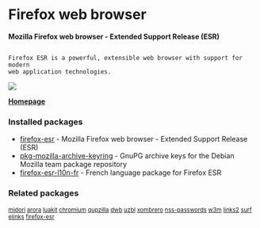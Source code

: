 # Firefox web browser

__Mozilla Firefox web browser - Extended Support Release (ESR)__

```

Firefox ESR is a powerful, extensible web browser with support for modern
web application technologies.

```

[![](https://screenshots.debian.net/thumbnail/firefox/)](https://screenshots.debian.net/screenshot/firefox/)


 **[Homepage]()**

### Installed packages

* [firefox-esr](https://packages.debian.org/stretch/firefox-esr) - Mozilla Firefox web browser - Extended Support Release (ESR)
* [pkg-mozilla-archive-keyring](https://packages.debian.org/stretch/pkg-mozilla-archive-keyring) - GnuPG archive keys for the Debian Mozilla team package repository
* [firefox-esr-l10n-fr](https://packages.debian.org/stretch/firefox-esr-l10n-fr) - French language package for Firefox ESR

### Related packages

<sub> [midori](https://packages.debian.org/stretch/midori) [arora](https://packages.debian.org/stretch/arora) [luakit](https://packages.debian.org/stretch/luakit) [chromium](https://packages.debian.org/stretch/chromium) [qupzilla](https://packages.debian.org/stretch/qupzilla) [dwb](https://packages.debian.org/stretch/dwb) [uzbl](https://packages.debian.org/stretch/uzbl) [xombrero](https://packages.debian.org/stretch/xombrero) [nss-passwords](https://packages.debian.org/stretch/nss-passwords) [w3m](https://packages.debian.org/stretch/w3m) [links2](https://packages.debian.org/stretch/links2) [surf](https://packages.debian.org/stretch/surf) [elinks](https://packages.debian.org/stretch/elinks) [firefox-esr](https://packages.debian.org/stretch/firefox-esr)  </sub>
